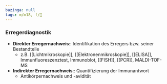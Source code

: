 ```yaml
---
bazinga: null
tags: m/m18, f/🦠
---
```

### Erregerdiagnostik
- **Direkter Erregernachweis**:: Identifikation des Erregers bzw. seiner Bestandteile
	- z.B. [[Lichtmikroskopie]], [[Elektronenmikroskopie]], [[ELISA]], Immunfluoreszenztest, Immunoblot, [[FISH]], [[PCR]], MALDI-TOF-MS
- **Indirekter Erregernachweis**:: Quantifizierung der Immunantwort
	- Antikörpernachweis und -avidität